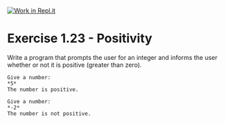 [![Work in Repl.it](https://classroom.github.com/assets/work-in-replit-14baed9a392b3a25080506f3b7b6d57f295ec2978f6f33ec97e36a161684cbe9.svg)](https://classroom.github.com/online_ide?assignment_repo_id=2830497&assignment_repo_type=AssignmentRepo)
# Exercise 1.23 - Positivity

Write a program that prompts the user for an integer and informs the user whether or not it is positive (greater than zero).

```plaintext
Give a number:
*5*
The number is positive.
```

```plaintext
Give a number:
*-2*
The number is not positive.
```
